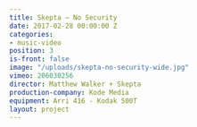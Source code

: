 ```yaml
---
title: Skepta — No Security
date: 2017-02-28 00:00:00 Z
categories:
- music-video
position: 3
is-front: false
image: "/uploads/skepta-no-security-wide.jpg"
vimeo: 206030256
director: Matthew Walker + Skepta
production-company: Kode Media
equipment: Arri 416 - Kodak 500T
layout: project
---
```


